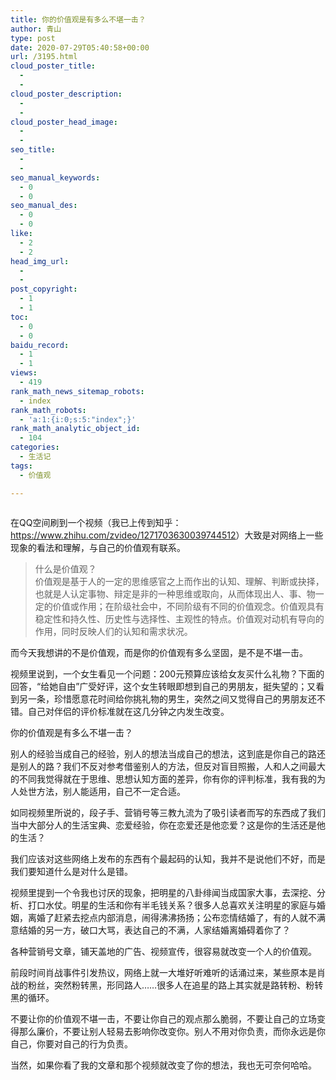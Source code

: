 ```yaml
---
title: 你的价值观是有多么不堪一击？
author: 青山
type: post
date: 2020-07-29T05:40:58+00:00
url: /3195.html
cloud_poster_title:
  - 
  - 
cloud_poster_description:
  - 
  - 
cloud_poster_head_image:
  - 
  - 
seo_title:
  - 
  - 
seo_manual_keywords:
  - 0
  - 0
seo_manual_des:
  - 0
  - 0
like:
  - 2
  - 2
head_img_url:
  - 
  - 
post_copyright:
  - 1
  - 1
toc:
  - 0
  - 0
baidu_record:
  - 1
  - 1
views:
  - 419
rank_math_news_sitemap_robots:
  - index
rank_math_robots:
  - 'a:1:{i:0;s:5:"index";}'
rank_math_analytic_object_id:
  - 104
categories:
  - 生活记
tags:
  - 价值观

---
```

<div class="wp-block-image">
  <figure class="aligncenter size-large"><img decoding="async" src="https://rmt.dogedoge.com/fetch/~/source/unsplash/photo-1512820790803-83ca734da794?ixid=MXwxMjA3fDB8MHxwaG90by1wYWdlfHx8fGVufDB8fHw%3D&ixlib=rb-1.2.1&auto=format&fit=crop&w=1974&q=80" alt=""/ alt="你的价值观是有多么不堪一击？ - 第1张图片" title="你的价值观是有多么不堪一击？ - 第1张图片 | 印记" ></figure>
</div>

在QQ空间刷到一个视频（我已上传到知乎：<https://www.zhihu.com/zvideo/1271703630039744512>）大致是对网络上一些现象的看法和理解，与自己的价值观有联系。

<blockquote class="wp-block-quote">
  <p>
    什么是价值观？<br />价值观是基于人的一定的思维感官之上而作出的认知、理解、判断或抉择，也就是人认定事物、辩定是非的一种思维或取向，从而体现出人、事、物一定的价值或作用；在阶级社会中，不同阶级有不同的价值观念。价值观具有稳定性和持久性、历史性与选择性、主观性的特点。价值观对动机有导向的作用，同时反映人们的认知和需求状况。
  </p>
</blockquote>

而今天我想讲的不是价值观，而是你的价值观有多么坚固，是不是不堪一击。

视频里说到，一个女生看见一个问题：200元预算应该给女友买什么礼物？下面的回答，“给她自由”广受好评，这个女生转眼即想到自己的男朋友，挺失望的；又看到另一条，珍惜愿意花时间给你挑礼物的男生，突然之间又觉得自己的男朋友还不错。自己对伴侣的评价标准就在这几分钟之内发生改变。

你的价值观是有多么不堪一击？

别人的经验当成自己的经验，别人的想法当成自己的想法，这到底是你自己的路还是别人的路？我们不反对参考借鉴别人的方法，但反对盲目照搬，人和人之间最大的不同我觉得就在于思维、思想认知方面的差异，你有你的评判标准，我有我的为人处世方法，别人能适用，自己不一定合适。

如同视频里所说的，段子手、营销号等三教九流为了吸引读者而写的东西成了我们当中大部分人的生活宝典、恋爱经验，你在恋爱还是他恋爱？这是你的生活还是他的生活？

我们应该对这些网络上发布的东西有个最起码的认知，我并不是说他们不好，而是我们要知道什么是对什么是错。

视频里提到一个令我也讨厌的现象，把明星的八卦绯闻当成国家大事，去深挖、分析、打口水仗。明星的生活和你有半毛钱关系？很多人总喜欢关注明星的家庭与婚姻，离婚了赶紧去挖点内部消息，闹得沸沸扬扬；公布恋情结婚了，有的人就不满意结婚的另一方，破口大骂，表达自己的不满，人家结婚离婚碍着你了？

各种营销号文章，铺天盖地的广告、视频宣传，很容易就改变一个人的价值观。

前段时间肖战事件引发热议，网络上就一大堆好听难听的话涌过来，某些原本是肖战的粉丝，突然粉转黑，形同路人……很多人在追星的路上其实就是路转粉、粉转黑的循环。

不要让你的价值观不堪一击，不要让你自己的观点那么脆弱，不要让自己的立场变得那么廉价，不要让别人轻易去影响你改变你。别人不用对你负责，而你永远是你自己，你要对自己的行为负责。

当然，如果你看了我的文章和那个视频就改变了你的想法，我也无可奈何哈哈。